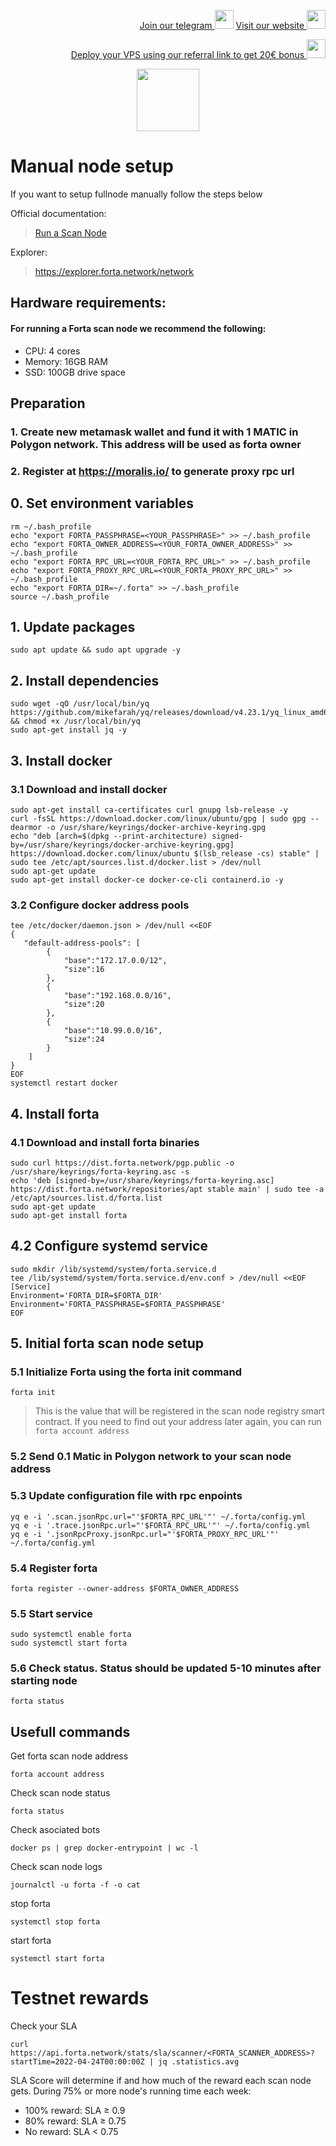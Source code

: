 <p style="font-size:14px" align="right">
<a href="https://t.me/kjnotes" target="_blank">Join our telegram <img src="https://user-images.githubusercontent.com/50621007/168689534-796f181e-3e4c-43a5-8183-9888fc92cfa7.png" width="30"/></a>
<a href="https://kjnodes.com/" target="_blank">Visit our website <img src="https://user-images.githubusercontent.com/50621007/168689709-7e537ca6-b6b8-4adc-9bd0-186ea4ea4aed.png" width="30"/></a>
</p>

<p style="font-size:14px" align="right">
<a href="https://hetzner.cloud/?ref=y8pQKS2nNy7i" target="_blank">Deploy your VPS using our referral link to get 20€ bonus <img src="https://user-images.githubusercontent.com/50621007/174612278-11716b2a-d662-487e-8085-3686278dd869.png" width="30"/></a>
</p>

<p align="center">
  <img height="100" height="auto" src="https://user-images.githubusercontent.com/50621007/166480394-78f4659d-f4d8-4194-80de-a4080b207978.png">
</p>

# Manual node  setup
If you want to setup fullnode manually follow the steps below

Official documentation:
> [Run a Scan Node](https://docs.forta.network/en/latest/scanner-quickstart/)

Explorer:
> https://explorer.forta.network/network

## Hardware requirements:
#### For running a Forta scan node we recommend the following:
- CPU: 4 cores
- Memory: 16GB RAM
- SSD: 100GB drive space

## Preparation
### 1. Create new metamask wallet and fund it with 1 MATIC in Polygon network. This address will be used as forta owner
### 2. Register at https://moralis.io/ to generate proxy rpc url

## 0. Set environment variables
```
rm ~/.bash_profile
echo "export FORTA_PASSPHRASE=<YOUR_PASSPHRASE>" >> ~/.bash_profile
echo "export FORTA_OWNER_ADDRESS=<YOUR_FORTA_OWNER_ADDRESS>" >> ~/.bash_profile
echo "export FORTA_RPC_URL=<YOUR_FORTA_RPC_URL>" >> ~/.bash_profile
echo "export FORTA_PROXY_RPC_URL=<YOUR_FORTA_PROXY_RPC_URL>" >> ~/.bash_profile
echo "export FORTA_DIR=~/.forta" >> ~/.bash_profile
source ~/.bash_profile
```

## 1. Update packages
```
sudo apt update && sudo apt upgrade -y
```

## 2. Install dependencies
```
sudo wget -qO /usr/local/bin/yq https://github.com/mikefarah/yq/releases/download/v4.23.1/yq_linux_amd64 && chmod +x /usr/local/bin/yq
sudo apt-get install jq -y
```

## 3. Install docker
### 3.1 Download and install docker
```
sudo apt-get install ca-certificates curl gnupg lsb-release -y
curl -fsSL https://download.docker.com/linux/ubuntu/gpg | sudo gpg --dearmor -o /usr/share/keyrings/docker-archive-keyring.gpg
echo "deb [arch=$(dpkg --print-architecture) signed-by=/usr/share/keyrings/docker-archive-keyring.gpg] https://download.docker.com/linux/ubuntu $(lsb_release -cs) stable" | sudo tee /etc/apt/sources.list.d/docker.list > /dev/null
sudo apt-get update
sudo apt-get install docker-ce docker-ce-cli containerd.io -y
```

### 3.2 Configure docker address pools
```
tee /etc/docker/daemon.json > /dev/null <<EOF
{
   "default-address-pools": [
        {
            "base":"172.17.0.0/12",
            "size":16
        },
        {
            "base":"192.168.0.0/16",
            "size":20
        },
        {
            "base":"10.99.0.0/16",
            "size":24
        }
    ]
}
EOF
systemctl restart docker
```

## 4. Install forta
### 4.1 Download and install forta binaries
```
sudo curl https://dist.forta.network/pgp.public -o /usr/share/keyrings/forta-keyring.asc -s
echo 'deb [signed-by=/usr/share/keyrings/forta-keyring.asc] https://dist.forta.network/repositories/apt stable main' | sudo tee -a /etc/apt/sources.list.d/forta.list
sudo apt-get update
sudo apt-get install forta
```

## 4.2 Configure systemd service
```
sudo mkdir /lib/systemd/system/forta.service.d
tee /lib/systemd/system/forta.service.d/env.conf > /dev/null <<EOF
[Service]
Environment='FORTA_DIR=$FORTA_DIR'
Environment='FORTA_PASSPHRASE=$FORTA_PASSPHRASE'
EOF
```

## 5. Initial forta scan node setup
### 5.1 Initialize Forta using the forta init command
```
forta init
```
> This is the value that will be registered in the scan node registry smart contract. If you need to find out your address later again, you can run `forta account address`

### 5.2 Send 0.1 Matic in Polygon network to your scan node address

### 5.3 Update configuration file with rpc enpoints
```
yq e -i '.scan.jsonRpc.url="'$FORTA_RPC_URL'"' ~/.forta/config.yml
yq e -i '.trace.jsonRpc.url="'$FORTA_RPC_URL'"' ~/.forta/config.yml
yq e -i '.jsonRpcProxy.jsonRpc.url="'$FORTA_PROXY_RPC_URL'"' ~/.forta/config.yml
```

### 5.4 Register forta
```
forta register --owner-address $FORTA_OWNER_ADDRESS
```

### 5.5 Start service
```
sudo systemctl enable forta
sudo systemctl start forta
```

### 5.6 Check status. Status should be updated 5-10 minutes after starting node
```
forta status
```

## Usefull commands
Get forta scan node address
```
forta account address
```

Check scan node status
```
forta status
```

Check asociated bots
```
docker ps | grep docker-entrypoint | wc -l
```

Check scan node logs
```
journalctl -u forta -f -o cat
```

stop forta
```
systemctl stop forta
```

start forta
```
systemctl start forta
```

# Testnet rewards
Check your SLA
```
curl https://api.forta.network/stats/sla/scanner/<FORTA_SCANNER_ADDRESS>?startTime=2022-04-24T00:00:00Z | jq .statistics.avg
```

SLA Score will determine if and how much of the reward each scan node gets.
During 75% or more node's running time each week:
- 100% reward: SLA ≥ 0.9
- 80% reward: SLA ≥ 0.75
- No reward: SLA < 0.75

